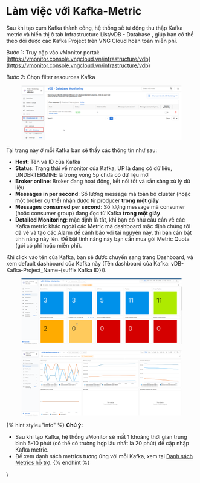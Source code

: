 # Làm việc với Kafka-Metric

Sau khi tạo cụm Kafka thành công, hệ thống sẽ tự động thu thập Kafka metric và hiển thị ở tab Infrastructure List/vDB - Database , giúp bạn có thể theo dõi được các Kafka Project trên VNG Cloud hoàn toàn miễn phí.

Bước 1: Truy cập vào vMonitor portal:  [https://vmonitor.console.vngcloud.vn/infrastructure/vdb](https://vmonitor.console.vngcloud.vn/infrastructure/vdb)

Bước 2: Chọn filter resources Kafka

<figure><img src="../../../../.gitbook/assets/image (7) (1).png" alt=""><figcaption></figcaption></figure>

Tại trang này ở mỗi Kafka bạn sẽ thấy các thông tin như sau:

* **Host**: Tên và ID của Kafka
* **Status**: Trạng thái về monitor của Kafka, UP là đang có dữ liệu, UNDERTERMINE là trong vòng 5p chưa có dữ liệu mới
* **Broker online**: Broker đang hoạt động, kết nối tốt và sẵn sàng xử lý dữ liệu
* **Messages in per second**: Số lượng message mà toàn bộ cluster (hoặc một broker cụ thể) nhận được từ producer **trong một giây**
* **Messages consumed per second**: Số lượng message mà consumer (hoặc consumer group) đang đọc từ Kafka **trong một giây**
* **Detailed Monitoring**: mặc định là tắt, khi bạn có nhu cầu cần vẽ các Kafka metric khác ngoài các Metric mà dashboard mặc định chúng tôi đã vẽ và tạo các Alarm để cảnh báo với tài nguyên này, thì bạn cần bật tính năng này lên. Để bật tính năng này bạn cần mua gói Metric Quota (gói có phí hoặc miễn phí).

&#x20;Khi click vào tên của Kafka, bạn sẽ được chuyển sang trang Dashboard, và xem default dashboard của Kafka này (Tên dashboard của Kafka: vDB-Kafka-Project\_Name-{suffix Kafka ID})).

<figure><img src="../../../../.gitbook/assets/image (4) (1) (1).png" alt=""><figcaption></figcaption></figure>

<figure><img src="../../../../.gitbook/assets/image (5) (1) (1).png" alt=""><figcaption></figcaption></figure>

{% hint style="info" %}
**Chú ý:**

* Sau khi tạo Kafka, hệ thống vMonitor sẽ mất 1 khoảng thời gian trung bình 5-10 phút (có thể có trường hợp lâu nhất là 20 phút) để cập nhập Kafka metric.
* Để xem danh sách metrics tương ứng với mỗi Kafka, xem tại [Danh sách Metrics hỗ trợ](../../../../vmonitor-platform/cach-tinh-nang-cua-vmonitor-platform/metrics/danh-sach-metrics-ho-tro/).
{% endhint %}

\

